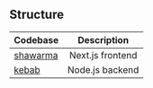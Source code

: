 ## Structure

| Codebase              |      Description          |
| :-------------------- | :-----------------------: |
| [shawarma](shawarma)  |     Next.js frontend      |
| [kebab](kebab)        |      Node.js backend      |
